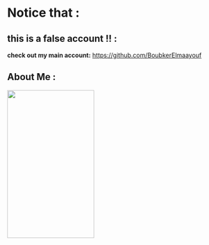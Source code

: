 
# Notice that :




## this is a false account !! :
**check out my main account:**
https://github.com/BoubkerElmaayouf





## About Me :

<img src="[https://raw.githubusercontent.com/Aboubakr777/Aboubakr777/main/thedude.gif)" width="200" height="340" >



